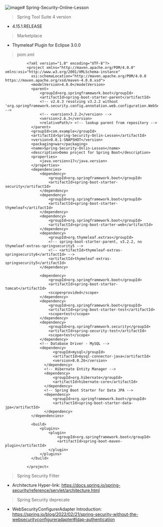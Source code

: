 ![image](https://github.com/JamesCoding888/Spring-Security-Online-Lesson/assets/83496093/95f19aeb-e6e1-4f82-9028-88e7c0673b37)# Spring-Security-Online-Lesson
  > Spring Tool Suite 4 version
  - 4.15.1.RELEASE

  > Marketplace
  - Thymeleaf Plugin for Eclipse 3.0.0

  > pom.xml

              <?xml version="1.0" encoding="UTF-8"?>
              <project xmlns="http://maven.apache.org/POM/4.0.0" xmlns:xsi="http://www.w3.org/2001/XMLSchema-instance"
              	xsi:schemaLocation="http://maven.apache.org/POM/4.0.0 https://maven.apache.org/xsd/maven-4.0.0.xsd">
              	<modelVersion>4.0.0</modelVersion>
              	<parent>
              		<groupId>org.springframework.boot</groupId>
              		<artifactId>spring-boot-starter-parent</artifactId>
              		<!-- v2.6.3 resolving v3.2.2 without 'org.springframework.security.config.annotation.web.configuration.WebSecurityConfigurerAdapter' -->
              		<!-- <version>3.2.2</version> -->
              		<version>2.6.3</version>
              		<relativePath/> <!-- lookup parent from repository -->
              	</parent>
              	<groupId>com.example</groupId>
              	<artifactId>Spring-Security-Onlin-Lesson</artifactId>
              	<version>0.0.1-SNAPSHOT</version>
              	<packaging>war</packaging>
              	<name>Spring-Security-Onlin-Lesson</name>
              	<description>Demo project for Spring Boot</description>
              	<properties>
              		<java.version>17</java.version>
              	</properties>
              	<dependencies>
              		<dependency>
              			<groupId>org.springframework.boot</groupId>
              			<artifactId>spring-boot-starter-security</artifactId>
              		</dependency>
              		<dependency>
              			<groupId>org.springframework.boot</groupId>
              			<artifactId>spring-boot-starter-thymeleaf</artifactId>
              		</dependency>
              		<dependency>
              			<groupId>org.springframework.boot</groupId>
              			<artifactId>spring-boot-starter-web</artifactId>
              		</dependency>
              		<dependency>
              			<groupId>org.thymeleaf.extras</groupId>
              			<!-- spring-boot-starter-parent, v3.2.2, no thymeleaf-extras-springsecurity5 -->
              			<!-- <artifactId>thymeleaf-extras-springsecurity6</artifactId> -->
              			<artifactId>thymeleaf-extras-springsecurity5</artifactId>
              		</dependency>
              
              		<dependency>
              			<groupId>org.springframework.boot</groupId>
              			<artifactId>spring-boot-starter-tomcat</artifactId>
              			<scope>provided</scope>
              		</dependency>
              		<dependency>
              			<groupId>org.springframework.boot</groupId>
              			<artifactId>spring-boot-starter-test</artifactId>
              			<scope>test</scope>
              		</dependency>
              		<dependency>
              			<groupId>org.springframework.security</groupId>
              			<artifactId>spring-security-test</artifactId>
              			<scope>test</scope>
              		</dependency>
              		<!-- Database Driver - MySQL -->
              		<dependency>
                          <groupId>mysql</groupId>
                          <artifactId>mysql-connector-java</artifactId>
                          <version>8.0.26</version>
                      </dependency>
                      <!-- Hibernate Entity Manager -->
                      <dependency>
                          <groupId>org.hibernate</groupId>
                          <artifactId>hibernate-core</artifactId>
                      </dependency>
                      <!-- Spring Boot Starter for Data JPA -->
                      <dependency>
                          <groupId>org.springframework.boot</groupId>
                          <artifactId>spring-boot-starter-data-jpa</artifactId>
                      </dependency>
              	</dependencies>
              
              	<build>
              		<plugins>
              			<plugin>
              				<groupId>org.springframework.boot</groupId>
              				<artifactId>spring-boot-maven-plugin</artifactId>
              			</plugin>
              		</plugins>
              	</build>
              
              </project>

  > Spring Security Filter
  - Architecture
    Hyper-link: https://docs.spring.io/spring-security/reference/servlet/architecture.html
  > Spring Security deprecate
  - WebSecurityConfigurerAdapter
    Introduction:
    https://spring.io/blog/2022/02/21/spring-security-without-the-websecurityconfigureradapter#ldap-authentication

